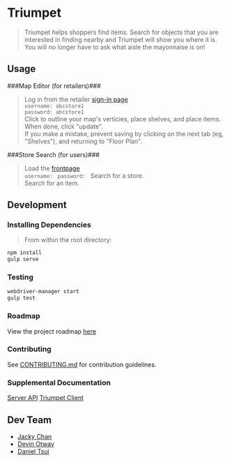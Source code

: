 # Triumpet

> Triumpet helps shoppers find items. Search for objects that you are interested in finding nearby and Triumpet will show you where it is. You will no longer have to ask what aisle the mayonnaise is on!

## Usage

###Map Editor (for retailers)###
> Log in from the retailer [sign-in page](http://triumpet.herokuapp.com/#/retailer/signin)  
```username: abcstore1```  
```password: abcstore1```  
>Click to outline your map's verticies, place shelves, and place items.
>When done, click "update".  
>If you make a mistake, prevent saving by clicking on the next tab (eg, "Shelves"), and returning to "Floor Plan".

###Store Search (for users)###
>Load the [frontpage](http://triumpet.herokuapp.com/)  
```username: ```
```password: ```
>Search for a store.  
>Search for an item.

## Development

### Installing Dependencies
>From within the root directory:

```sh
npm install
gulp serve
```
### Testing
```sh
webdriver-manager start
gulp test
```

### Roadmap

View the project roadmap [here](https://github.com/JollyPhantom/Triumpet/issues)

### Contributing

See [CONTRIBUTING.md](https://github.com/JollyPhantom/Triumpet/blob/master/CONTRIBUTING.md) for contribution guidelines.

### Supplemental Documentation

[Server API](https://github.com/JollyPhantom/Triumpet/blob/master/server/API_README.md)
[Triumpet Client](https://github.com/JollyPhantom/Triumpet/blob/master/client/CLIENT_README.MD)

## Dev Team
- [Jacky Chan](https://github.com/chikeichan)
- [Devin Otway](https://github.com/TroutZen)
- [Daniel Tsui](https://github.com/sdtsui)
